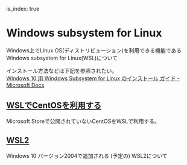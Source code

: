 is_index: true
# Windows subsystem for Linux
Windows上でLinux OS(ディストリビューション)を利用できる機能である
Windows subsystem for Linux(WSL)について

インストール方法などは下記を参照されたい。  
	[Windows 10 用 Windows Subsystem for Linux のインストール ガイド - Microsoft Docs](https://docs.microsoft.com/ja-jp/windows/wsl/install-win10)

## [WSLでCentOSを利用する](centos)
Microsoft Storeで公開されていないCentOSをWSLで利用する。

## [WSL2](wsl2)
Windows 10 バージョン2004で追加される (予定の) WSL2について
